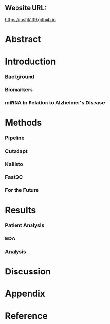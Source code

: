 ## Website URL: 
https://justjk139.github.io

# Abstract

# Introduction

### Background
### Biomarkers
### miRNA in Relation to Alzheimer's Disease


# Methods

### Pipeline
### Cutadapt
### Kallisto
### FastQC
### For the Future

# Results

### Patient Analysis
### EDA
### Analysis


# Discussion

# Appendix

# Reference
